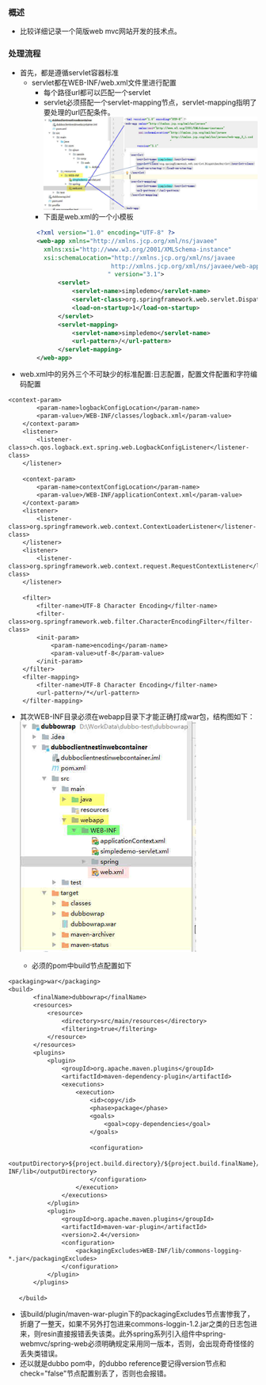 ### 概述
* 比较详细记录一个简版web mvc网站开发的技术点。
### 处理流程
* 首先，都是遵循servlet容器标准
    * servlet都在WEB-INF/web.xml文件里进行配置
        * 每个路径url都可以匹配一个servlet
        * servlet必须搭配一个servlet-mapping节点，servlet-mapping指明了要处理的url匹配条件。
      ![how to set servlet](images/servlet-config.jpg)
        * 下面是web.xml的一个小模板
```xml
        <?xml version="1.0" encoding="UTF-8" ?>
        <web-app xmlns="http://xmlns.jcp.org/xml/ns/javaee"
          xmlns:xsi="http://www.w3.org/2001/XMLSchema-instance"
          xsi:schemaLocation="http://xmlns.jcp.org/xml/ns/javaee
                             http://xmlns.jcp.org/xml/ns/javaee/web-app_3_1.xsd
                            " version="3.1">
              <servlet>
                  <servlet-name>simpledemo</servlet-name>
                  <servlet-class>org.springframework.web.servlet.DispatcherServlet</servlet-class>
                  <load-on-startup>1</load-on-startup>
              </servlet>
              <servlet-mapping>
                  <servlet-name>simpledemo</servlet-name>
                  <url-pattern>/</url-pattern>
              </servlet-mapping>
        </web-app>
```
   * web.xml中的另外三个不可缺少的标准配置:日志配置，配置文件配置和字符编码配置
```
<context-param>
        <param-name>logbackConfigLocation</param-name>
        <param-value>/WEB-INF/classes/logback.xml</param-value>
    </context-param>
    <listener>
        <listener-class>ch.qos.logback.ext.spring.web.LogbackConfigListener</listener-class>
    </listener>

    <context-param>
        <param-name>contextConfigLocation</param-name>
        <param-value>/WEB-INF/applicationContext.xml</param-value>
    </context-param>
    <listener>
        <listener-class>org.springframework.web.context.ContextLoaderListener</listener-class>
    </listener>
    <listener>
        <listener-class>org.springframework.web.context.request.RequestContextListener</listener-class>
    </listener>

    <filter>
        <filter-name>UTF-8 Character Encoding</filter-name>
        <filter-class>org.springframework.web.filter.CharacterEncodingFilter</filter-class>
        <init-param>
            <param-name>encoding</param-name>
            <param-value>utf-8</param-value>
        </init-param>
    </filter>
    <filter-mapping>
        <filter-name>UTF-8 Character Encoding</filter-name>
        <url-pattern>/*</url-pattern>
    </filter-mapping>
```

* 其次WEB-INF目录必须在webapp目录下才能正确打成war包，结构图如下：
![webapp structure](images/webapp.jpg)

   * 必须的pom中build节点配置如下
```
<packaging>war</packaging>
<build>
       <finalName>dubbowrap</finalName>
       <resources>
           <resource>
               <directory>src/main/resources</directory>
               <filtering>true</filtering>
           </resource>
       </resources>
       <plugins>
           <plugin>
               <groupId>org.apache.maven.plugins</groupId>
               <artifactId>maven-dependency-plugin</artifactId>
               <executions>
                   <execution>
                       <id>copy</id>
                       <phase>package</phase>
                       <goals>
                           <goal>copy-dependencies</goal>
                       </goals>

                       <configuration>
                           <outputDirectory>${project.build.directory}/${project.build.finalName}/WEB-INF/lib</outputDirectory>
                       </configuration>
                   </execution>
               </executions>
           </plugin>
           <plugin>
               <groupId>org.apache.maven.plugins</groupId>
               <artifactId>maven-war-plugin</artifactId>
               <version>2.4</version>
               <configuration>
                   <packagingExcludes>WEB-INF/lib/commons-logging-*.jar</packagingExcludes>
               </configuration>
           </plugin>
       </plugins>

   </build>
```
  * 该build/plugin/maven-war-plugin下的packagingExcludes节点害惨我了，折磨了一整天，如果不另外打包进来commons-loggin-1.2.jar之类的日志包进来，则resin直接报错丢失该类。此外spring系列引入组件中spring-webmvc/spring-web必须明确规定采用同一版本，否则，会出现奇奇怪怪的丢失类错误。
  * 还以就是dubbo pom中，的dubbo reference要记得version节点和check="false"节点配置别丢了，否则也会报错。

